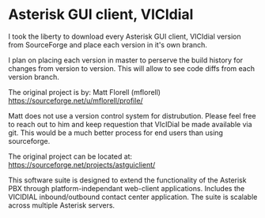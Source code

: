 # Asterisk GUI client, VICIdial
I took the liberty to download every 
Asterisk GUI client, VICIdial version from SourceForge and place each version in it's own branch.

I plan on placing each version in master to perserve the build history for changes from version to version. This will allow to see code diffs from each version branch.

The original project is by:
Matt Florell (mflorell) 
https://sourceforge.net/u/mflorell/profile/

Matt does not use a version control system for distrubution. Please feel free to reach out to him and keep requestion that VIcIDial be made available via git. This would be a much better process for end users than using sourceforge.

The original project can be located at: https://sourceforge.net/projects/astguiclient/


This software suite is designed to extend the functionality of the Asterisk PBX through platform-independant web-client applications. Includes the VICIDIAL inbound/outbound contact center application. The suite is scalable across multiple Asterisk servers.
